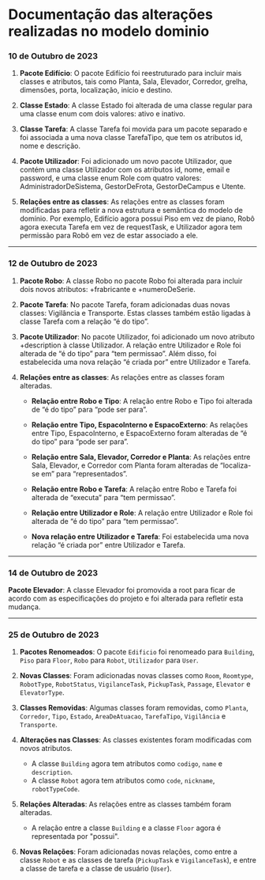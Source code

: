 # Documentação das alterações realizadas no modelo dominio



### 10 de Outubro de 2023

1. **Pacote Edifício**: O pacote Edifício foi reestruturado para incluir mais classes e atributos, tais como Planta, Sala, Elevador, Corredor, grelha, dimensões, porta, localização, início e destino.

2. **Classe Estado**: A classe Estado foi alterada de uma classe regular para uma classe enum com dois valores: ativo e inativo.

3. **Classe Tarefa**: A classe Tarefa foi movida para um pacote separado e foi associada a uma nova classe TarefaTipo, que tem os atributos id, nome e descrição.

4. **Pacote Utilizador**: Foi adicionado um novo pacote Utilizador, que contém uma classe Utilizador com os atributos id, nome, email e password, e uma classe enum Role com quatro valores: AdministradorDeSistema, GestorDeFrota, GestorDeCampus e Utente.

5. **Relações entre as classes**: As relações entre as classes foram modificadas para refletir a nova estrutura e semântica do modelo de domínio. Por exemplo, Edifício agora possui Piso em vez de piano, Robô agora executa Tarefa em vez de requestTask, e Utilizador agora tem permissão para Robô em vez de estar associado a ele.

---

### 12 de Outubro de 2023

1. **Pacote Robo**: A classe Robo no pacote Robo foi alterada para incluir dois novos atributos: +frabricante e +numeroDeSerie.

2. **Pacote Tarefa**: No pacote Tarefa, foram adicionadas duas novas classes: Vigilância e Transporte. Estas classes também estão ligadas à classe Tarefa com a relação “é do tipo”.

3. **Pacote Utilizador**: No pacote Utilizador, foi adicionado um novo atributo +description à classe Utilizador. A relação entre Utilizador e Role foi alterada de “é do tipo” para “tem permissao”. Além disso, foi estabelecida uma nova relação “é criada por” entre Utilizador e Tarefa.

4. **Relações entre as classes**: As relações entre as classes foram alteradas.
    - **Relação entre Robo e Tipo**: A relação entre Robo e Tipo foi alterada de “é do tipo” para “pode ser para”.

    - **Relação entre Tipo, EspacoInterno e EspacoExterno**: As relações entre Tipo, EspacoInterno, e EspacoExterno foram alteradas de “é do tipo” para “pode ser para”.

    - **Relação entre Sala, Elevador, Corredor e Planta**: As relações entre Sala, Elevador, e Corredor com Planta foram alteradas de “localiza-se em” para “representados”.

    - **Relação entre Robo e Tarefa**: A relação entre Robo e Tarefa foi alterada de “executa” para “tem permissao”.

    - **Relação entre Utilizador e Role**: A relação entre Utilizador e Role foi alterada de “é do tipo” para “tem permissao”.

    - **Nova relação entre Utilizador e Tarefa**: Foi estabelecida uma nova relação “é criada por” entre Utilizador e Tarefa.

---
### 14 de Outubro de 2023
**Pacote Elevador**: A classe Elevador foi promovida a root para ficar de acordo com as especificações do projeto e foi alterada para refletir esta mudança.

---

### 25 de Outubro de 2023

1. **Pacotes Renomeados**: O pacote `Edificio` foi renomeado para `Building`, `Piso` para `Floor`, `Robo` para `Robot`, `Utilizador` para `User`.

2. **Novas Classes**: Foram adicionadas novas classes como `Room`, `Roomtype`, `RobotType`, `RobotStatus`, `VigilanceTask`, `PickupTask`, `Passage`, `Elevator` e `ElevatorType`.

3. **Classes Removidas**: Algumas classes foram removidas, como `Planta`, `Corredor`, `Tipo`, `Estado`, `AreaDeAtuacao`, `TarefaTipo`, `Vigilância` e `Transporte`.

4. **Alterações nas Classes**: As classes existentes foram modificadas com novos atributos. 
    - A classe `Building` agora tem atributos como `codigo`, `name` e `description`. 
    - A classe `Robot` agora tem atributos como `code`, `nickname`, `robotTypeCode`.

5. **Relações Alteradas**: As relações entre as classes também foram alteradas. 
    - A relação entre a classe `Building` e a classe `Floor` agora é representada por "possui".

6. **Novas Relações**: Foram adicionadas novas relações, como entre a classe `Robot` e as classes de tarefa (`PickupTask` e `VigilanceTask`), e entre a classe de tarefa e a classe de usuário (`User`).
